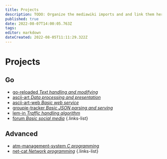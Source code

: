 ```yaml
---
title: Projects
description: TODO: Organize the mediawiki imports and and link them here
published: true
date: 2022-08-07T14:00:05.763Z
tags: 
editor: markdown
dateCreated: 2022-08-05T11:11:29.322Z
---
```


# Projects
## Go
- [go-reloaded *Text handling and modifying*](/projects/go/go-reloaded)
- [ascii-art *Data processing and presentation*](/projects/go/ascii-art)
- [ascii-art-web *Basic web service*](/projects/go/ascii-art-web)
- [groupie-tracker *Basic JSON parsing and serving*](/projects/go/groupie-tracker)
- [lem-in *Traffic handling algorithm*](/projects/go/lem-in)
- [forum *Basic social media*](/projects/go/forum)
{.links-list}
## Advanced
- [atm-management-system *C programming*](/projects/challenging/atm-management-system)
- [net-cat *Network programming*](/projects/challenging/net-cat)
{.links-list}